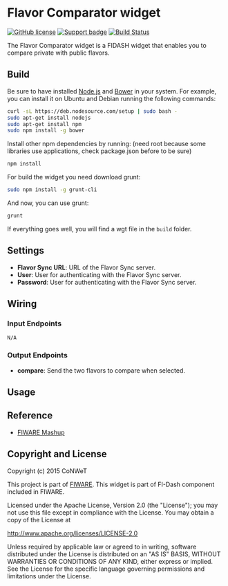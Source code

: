 Flavor Comparator widget
======================

[![GitHub license](https://img.shields.io/badge/license-Apache%202-blue.svg)](https://raw.githubusercontent.com/fidash/widget-compareflavors/master/LICENSE)
[![Support badge](https://img.shields.io/badge/support-askbot-yellowgreen.svg)](http://ask.fiware.org)
[![Build Status](https://build.conwet.fi.upm.es/jenkins/view/FI-Dash/job/Widget%20CompareFlavors/badge/icon)](https://build.conwet.fi.upm.es/jenkins/view/FI-Dash/job/Widget%20CompareFlavors/)

The Flavor Comparator widget is a FIDASH widget that enables you to compare private with public flavors.

Build
-----

Be sure to have installed [Node.js](http://node.js) and [Bower](http://bower.io) in your system. For example, you can install it on Ubuntu and Debian running the following commands:

```bash
curl -sL https://deb.nodesource.com/setup | sudo bash -
sudo apt-get install nodejs
sudo apt-get install npm
sudo npm install -g bower
```

Install other npm dependencies by running: (need root because some libraries use applications, check package.json before to be sure)

```bash
npm install
```

For build the widget you need download grunt:

```bash
sudo npm install -g grunt-cli
```

And now, you can use grunt:

```bash
grunt
```

If everything goes well, you will find a wgt file in the `build` folder.

## Settings

- **Flavor Sync URL**: URL of the Flavor Sync server.
- **User**: User for authenticating with the Flavor Sync server.
- **Password**: User for authenticating with the Flavor Sync server.

## Wiring


### Input Endpoints

`N/A`


### Output Endpoints


- **compare**: Send the two flavors to compare when selected.

## Usage


## Reference

- [FIWARE Mashup](https://mashup.lab.fiware.org/)

## Copyright and License

Copyright (c) 2015 CoNWeT

This project is part of [FIWARE](https://www.fiware.org/). This widget is part of FI-Dash component included in FIWARE.

Licensed under the Apache License, Version 2.0 (the "License");
you may not use this file except in compliance with the License.
You may obtain a copy of the License at

http://www.apache.org/licenses/LICENSE-2.0

Unless required by applicable law or agreed to in writing, software
distributed under the License is distributed on an "AS IS" BASIS,
WITHOUT WARRANTIES OR CONDITIONS OF ANY KIND, either express or implied.
See the License for the specific language governing permissions and
limitations under the License.
